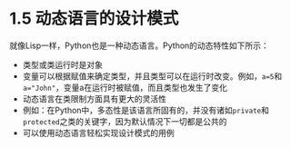 1.5 动态语言的设计模式
===

就像Lisp一样，Python也是一种动态语言。Python的动态特性如下所示：
* 类型或类运行时是对象
* 变量可以根据赋值来确定类型，并且类型可以在运行时改变。例如，`a=5`和`a="John"`，变量a在运行时被赋值，而且类型也发生了变化
* 动态语言在类限制方面具有更大的灵活性
* 例如：在Python中，多态性是该语言所固有的，并没有诸如`private`和`protected`之类的关键字，因为默认情况下一切都是公共的
* 可以使用动态语言轻松实现设计模式的用例
